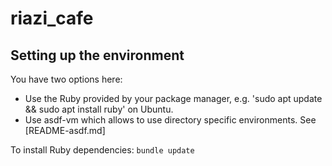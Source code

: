 # riazi_cafe

## Setting up the environment

You have two options here:

* Use the Ruby provided by your package manager, e.g. 'sudo apt update && sudo apt install ruby' on Ubuntu.
* Use asdf-vm which allows to use directory specific environments. See [README-asdf.md]

To install Ruby dependencies: `bundle update`



